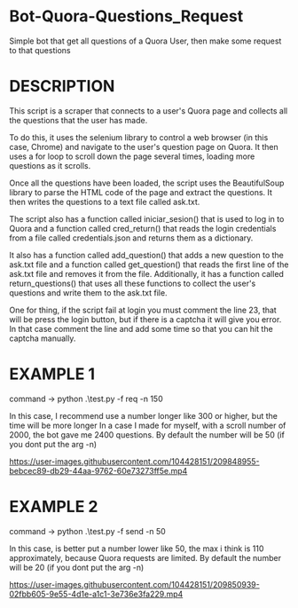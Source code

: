 # Bot-Quora-Questions_Request
Simple bot that get all questions of a Quora User, then make some request to that questions


# DESCRIPTION

This script is a scraper that connects to a user's Quora page and collects all the questions that the user has made.

To do this, it uses the selenium library to control a web browser (in this case, Chrome) and navigate to the user's question page on Quora. It then uses a for loop to scroll down the page several times, loading more questions as it scrolls.

Once all the questions have been loaded, the script uses the BeautifulSoup library to parse the HTML code of the page and extract the questions. It then writes the questions to a text file called ask.txt.

The script also has a function called iniciar_sesion() that is used to log in to Quora and a function called cred_return() that reads the login credentials from a file called credentials.json and returns them as a dictionary.

It also has a function called add_question() that adds a new question to the ask.txt file and a function called get_question() that reads the first line of the ask.txt file and removes it from the file. Additionally, it has a function called return_questions() that uses all these functions to collect the user's questions and write them to the ask.txt file.

One for thing, if the script fail at login you must comment the line 23, that will be press the login button, but if there is a captcha it will give you error. In that case comment the line and add some time so that you can hit the captcha manually.

# EXAMPLE 1

command -> python .\test.py -f req -n 150 

In this case, I recommend use a number longer like 300 or higher, but the time will be more longer
In a case I made for myself, with a scroll number of 2000, the bot gave me 2400 questions.
By default the number will be 50 (if you dont put the arg -n)

https://user-images.githubusercontent.com/104428151/209848955-bebcec89-db29-44aa-9762-60e73273ff5e.mp4

# EXAMPLE 2

command -> python .\test.py -f send -n 50

In this case, is better put a number lower like 50, the max i think is 110 approximately, because Quora requests are limited.
By default the number will be 20 (if you dont put the arg -n)

https://user-images.githubusercontent.com/104428151/209850939-02fbb605-9e55-4d1e-a1c1-3e736e3fa229.mp4

